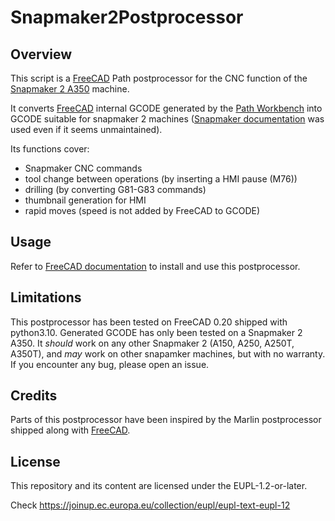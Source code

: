 # Snapmaker2Postprocessor

## Overview
This script is a [FreeCAD](https://www.freecad.org) Path postprocessor for the CNC function of the [Snapmaker 2 A350](https://snapmaker.com) machine.

It converts [FreeCAD](https://www.freecad.org) internal GCODE generated by the [Path Workbench](https://wiki.freecadweb.org/Path_Workbench) into GCODE suitable for snapmaker 2 machines ([Snapmaker documentation](https://snapmaker.github.io/Documentation/gcode/G000-G001) was used even if it seems unmaintained).

Its functions cover:
- Snapmaker CNC commands
- tool change between operations (by inserting a HMI pause (M76))
- drilling (by converting G81-G83 commands)
- thumbnail generation for HMI
- rapid moves (speed is not added by FreeCAD to GCODE)

## Usage
Refer to [FreeCAD documentation](https://wiki.freecadweb.org/Path_Post) to install and use this postprocessor.

## Limitations
This postprocessor has been tested on FreeCAD 0.20 shipped with python3.10.
Generated GCODE has only been tested on a Snapmaker 2 A350. It *should* work on any other Snapmaker 2 (A150, A250, A250T, A350T), and *may* work on other snapamker machines, but with no warranty.
If you encounter any bug, please open an issue. 


## Credits
Parts of this postprocessor have been inspired by the Marlin postprocessor shipped along with [FreeCAD](https://www.freecad.org).

## License
This repository and its content are licensed under the EUPL-1.2-or-later.

Check https://joinup.ec.europa.eu/collection/eupl/eupl-text-eupl-12
